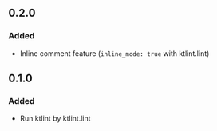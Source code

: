 ## 0.2.0
### Added
- Inline comment feature (`inline_mode: true` with ktlint.lint)

## 0.1.0
### Added
- Run ktlint by ktlint.lint
